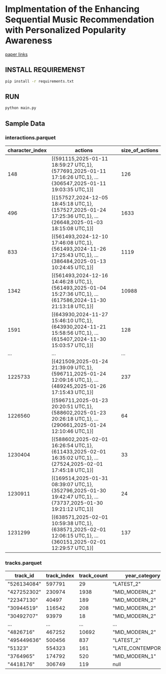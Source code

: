 
# Implmentation of the Enhancing Sequential Music Recommendation with Personalized Popularity Awareness

[paper links](https://dl.acm.org/doi/10.1145/3640457.3691719)

## INSTALL REQUIREMENST
```sh
pip install -r requirements.txt
```

## RUN
```sh
python main.py
```

## Sample Data

### interactions.parquet

| character_index | actions                                                                                                         | size_of_actions |
|-----------------|------------------------------------------------------------------------------------------------------------------|-----------------|
| 148             | [{591115,2025-01-11 18:59:27 UTC,1}, {577691,2025-01-11 17:16:26 UTC,1}, … {306547,2025-01-11 19:03:35 UTC,1}] | 126             |
| 496             | [{157527,2024-12-05 18:45:18 UTC,1}, {157527,2025-01-24 17:25:36 UTC,1}, … {26648,2025-01-03 18:15:08 UTC,1}]  | 1633            |
| 833             | [{561493,2024-12-10 17:46:08 UTC,1}, {561493,2024-11-26 17:25:43 UTC,1}, … {386484,2025-01-13 10:24:45 UTC,1}]  | 1119            |
| 1342            | [{561493,2024-12-16 14:46:28 UTC,1}, {561493,2025-01-04 15:27:36 UTC,1}, … {617586,2024-11-30 21:13:18 UTC,1}]  | 10988           |
| 1591            | [{643930,2024-11-27 15:46:10 UTC,1}, {643930,2024-11-21 15:58:56 UTC,1}, … {615407,2024-11-30 15:03:57 UTC,1}]  | 128             |
| …               | …                                                                                                                | …               |
| 1225733         | [{421509,2025-01-24 21:39:09 UTC,1}, {596711,2025-01-24 12:09:16 UTC,1}, … {489245,2025-01-26 17:15:43 UTC,1}]  | 237             |
| 1226560         | [{596711,2025-01-23 20:20:51 UTC,1}, {588602,2025-01-23 20:26:18 UTC,1}, … {290661,2025-01-24 12:10:46 UTC,1}]  | 64              |
| 1230404         | [{588602,2025-02-01 16:26:54 UTC,1}, {611433,2025-02-01 16:35:02 UTC,1}, … {27524,2025-02-01 17:45:18 UTC,1}]  | 33              |
| 1230911         | [{169514,2025-01-31 08:39:07 UTC,1}, {352796,2025-01-30 19:42:47 UTC,1}, … {73737,2025-01-30 19:21:12 UTC,1}]  | 24              |
| 1231299         | [{638571,2025-02-01 10:59:38 UTC,1}, {638571,2025-02-01 12:06:15 UTC,1}, … {360151,2025-02-01 12:29:57 UTC,1}]  | 137             |


### tracks.parquet

| track_id    | track_index | track_count | year_category    | domain | genre_id_list |
|-------------|-------------|-------------|------------------|--------|---------------|
| "526134084" | 597791      | 29          | "LATEST_2"       | "2"    | [13]          |
| "427252302" | 230974      | 1938        | "MID_MODERN_2"   | "2"    | [13, 17]      |
| "22347130"  | 40497       | 189         | "MID_MODERN_2"   | "2"    | [13]          |
| "30944519"  | 116542      | 208         | "MID_MODERN_2"   | "1"    | [21]          |
| "30492707"  | 93979       | 18          | "MID_MODERN_2"   | "1"    | [19, 10]      |
| …           | …           | …           | …                | …      | …             |
| "4826716"   | 467252      | 10692       | "MID_MODERN_2"   | "1"    | [22]          |
| "495449636" | 500456      | 837         | "LATEST_2"       | "2"    | [15, 14]      |
| "51323"     | 554323      | 161         | "LATE_CONTEMPORARY" | "1" | [11]          |
| "3764965"   | 174792      | 520         | "MID_MODERN_1"   | "1"    | [23]          |
| "4418176"   | 306749      | 119         | null             | null   | null          |
